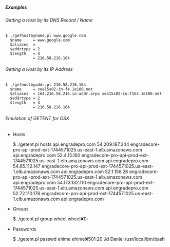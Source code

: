##### Examples

###### Getting a Host by its DNS Record / Name

    $ ./gethostbyname.pl www.google.com
      $name     = www.google.com
      $aliases  =
      $addrtype = 2
      $length   = 4
                = 216.58.216.164


###### Getting a Host by its IP Address

    $ ./gethostbyaddr.pl 216.58.216.164
      $name     = sea15s02-in-f4.1e100.net
      $aliases  = 164.216.58.216.in-addr.arpa sea15s02-in-f164.1e100.net
      $addrtype = 2
      $length   = 4
                = 216.58.216.164

###### Emulation of GETENT for OSX

 - Hosts


    $ ./getent.pl hosts api.engradepro.com
    54.209.187.244  engradecore-pro-api-prod-ext-1744571025.us-east-1.elb.amazonaws.com api.engradepro.com
    52.4.15.160     engradecore-pro-api-prod-ext-1744571025.us-east-1.elb.amazonaws.com api.engradepro.com
    54.85.112.147   engradecore-pro-api-prod-ext-1744571025.us-east-1.elb.amazonaws.com api.engradepro.com
    52.1.156.26     engradecore-pro-api-prod-ext-1744571025.us-east-1.elb.amazonaws.com api.engradepro.com
    54.173.132.110  engradecore-pro-api-prod-ext-1744571025.us-east-1.elb.amazonaws.com api.engradepro.com
    52.72.110.176   engradecore-pro-api-prod-ext-1744571025.us-east-1.elb.amazonaws.com api.engradepro.com

 - Groups


    $ ./getent.pl group wheel
    wheel:x:0:

 - Passwords


    $ ./getent.pl passwd ehime
    ehime:x:501:20:Jd Daniel:/usr/local/bin/bash
